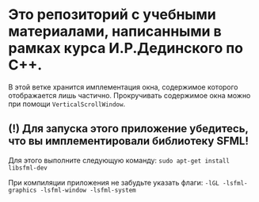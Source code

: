 # Это репозиторий с учебными материалами, написанными в рамках курса И.Р.Дединского по С++.
В этой ветке хранится имплементация окна, содержимое которого отображается лишь частично. Прокручивать содержимое окна можно при помощи `VerticalScrollWindow`.


## (!) Для запуска этого приложение убедитесь, что вы имплементировали библиотеку SFML!
Для этого выполните следующую команду: 
`sudo apt-get install libsfml-dev`

При компиляции приложения не забудьте указать флаги:
`-lGL -lsfml-graphics -lsfml-window -lsfml-system`
